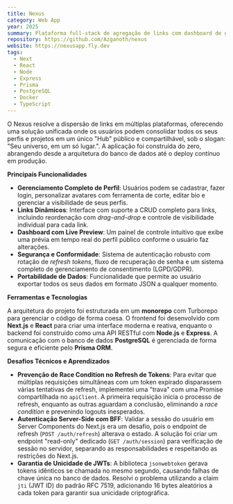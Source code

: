 ```yaml
---
title: Nexus
category: Web App
year: 2025
summary: Plataforma full-stack de agregação de links com dashboard de gerenciamento, autenticação segura e deploy contínuo.
repository: https://github.com/Azganoth/nexus
website: https://nexusapp.fly.dev
tags:
  - Next
  - React
  - Node
  - Express
  - Prisma
  - PostgreSQL
  - Docker
  - TypeScript
---
```


O Nexus resolve a dispersão de links em múltiplas plataformas, oferecendo uma solução unificada onde os usuários podem consolidar todos os seus perfis e projetos em um único "Hub" público e compartilhável, sob o slogan: "Seu universo, em um só lugar.". A aplicação foi construída do zero, abrangendo desde a arquitetura do banco de dados até o deploy contínuo em produção.

**Principais Funcionalidades**

- **Gerenciamento Completo de Perfil**: Usuários podem se cadastrar, fazer login, personalizar avatares com ferramenta de corte, editar bio e gerenciar a visibilidade de seus perfis.
- **Links Dinâmicos**: Interface com suporte a CRUD completo para links, incluindo reordenação com _drag-and-drop_ e controle de visibilidade individual para cada link.
- **Dashboard com Live Preview**: Um painel de controle intuitivo que exibe uma prévia em tempo real do perfil público conforme o usuário faz alterações.
- **Segurança e Conformidade**: Sistema de autenticação robusto com rotação de _refresh tokens_, fluxo de recuperação de senha e um sistema completo de gerenciamento de consentimento (LGPD/GDPR).
- **Portabilidade de Dados**: Funcionalidade que permite ao usuário exportar todos os seus dados em formato JSON a qualquer momento.

**Ferramentas e Tecnologias**

A arquitetura do projeto foi estruturada em um **monorepo** com Turborepo para gerenciar o código de forma coesa. O frontend foi desenvolvido com **Next.js** e **React** para criar uma interface moderna e reativa, enquanto o backend foi construído como uma API RESTful com **Node.js** e **Express**. A comunicação com o banco de dados **PostgreSQL** é gerenciada de forma segura e eficiente pelo **Prisma ORM**.

**Desafios Técnicos e Aprendizados**

- **Prevenção de Race Condition no Refresh de Tokens**: Para evitar que múltiplas requisições simultâneas com um token expirado disparassem várias tentativas de refresh, implementei uma "trava" com uma Promise compartilhada no `apiClient`. A primeira requisição inicia o processo de refresh, enquanto as outras aguardam a conclusão, eliminando a _race condition_ e prevenindo logouts inesperados.
- **Autenticação Server-Side com BFF**: Validar a sessão do usuário em Server Components do Next.js era um desafio, pois o endpoint de refresh (`POST /auth/refresh`) alterava o estado. A solução foi criar um endpoint "read-only" dedicado (`GET /auth/session`) para verificação de sessão no servidor, separando as responsabilidades e respeitando as restrições do Next.js.
- **Garantia de Unicidade de JWTs**: A biblioteca `jsonwebtoken` gerava tokens idênticos se chamada no mesmo segundo, causando falhas de chave única no banco de dados. Resolvi o problema utilizando a claim `jti` (JWT ID) do padrão RFC 7519, adicionando 16 bytes aleatórios a cada token para garantir sua unicidade criptográfica.

